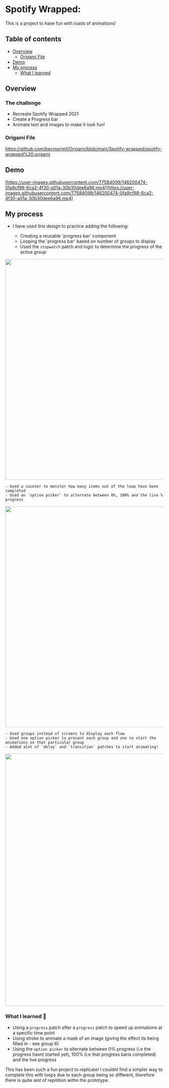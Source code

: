# Spotify Wrapped: 

This is a project to have fun with loads of animations!

## Table of contents

- [Overview](#overview)
  - [Origami File](#Origami-File)
- [Demo](#Demo)
- [My process](#my-process)
  - [What I learned](#what-i-learned)


## Overview

### The challenge

- Recreate Spotify Wrapped 2021
- Create a Progress bar 
- Animate text and images to make it look fun! 

### Origami File 

https://github.com/becmorrell/Origami/blob/main/Spotify-wrapped/spotify-wrapped%20.origami

## Demo 

[https://user-images.githubusercontent.com/77584099/146200474-0fa9cf98-6ca2-4f30-a01a-30b30dee6a96.mp4](https://user-images.githubusercontent.com/77584099/146200474-0fa9cf98-6ca2-4f30-a01a-30b30dee6a96.mp4)

## My process

- I have used this design to practice adding the following:

    - Creating a reusable 'progress bar' component 
    - Looping the 'progress bar' based on number of groups to display
    - Used the `stopwatch` patch and logic to determine the progress of the active group

<img src="https://user-images.githubusercontent.com/77584099/146184116-af281b80-2103-4e1b-90a1-54cf7571d201.png" width="700px">

 
    - Used a counter to monitor how many items out of the loop have been completed 
    - Used an `option picker` to alternate between 0%, 100% and the live % progress
    
<img src="https://user-images.githubusercontent.com/77584099/146184285-24d509df-664e-46aa-8a0e-b097d7325955.png" width="700px">


    - Used groups instead of screens to display each flow 
    - Used one option picker to present each group and one to start the animations on that particular group 
    - Added alot of `delay` and `transition` patches to start animating! 

<img src="https://user-images.githubusercontent.com/77584099/146184384-9ae5ae75-68eb-47d6-a885-90737a4c2a0e.png" width="800px">


### What I learned 🧠

- Using a `progress` patch after a `progress` patch to speed up animations at a specific time point
- Using stroke to animate a mask of an image (giving the effect its being filled in - see group 6)
- Using the `option picker` to alternate between 0% progress (i.e the progress hasnt started yet), 100% (i.e that progress baris completed) and the live progress

This has been such a fun project to replicate! I couldnt find a simpler way to complete this with loops due to each group being so different, therefore there is quite alot of repitition withn the prototype.
